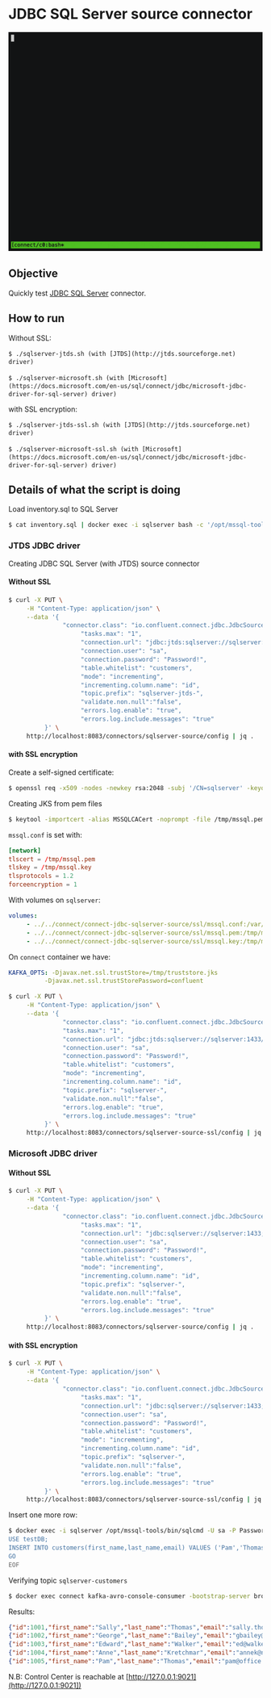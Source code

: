 # JDBC SQL Server source connector

![asciinema](https://github.com/vdesabou/gifs/blob/master/connect/connect-jdbc-sqlserver-source/asciinema.gif?raw=true)

## Objective

Quickly test [JDBC SQL Server](https://docs.confluent.io/current/connect/kafka-connect-jdbc/source-connector/index.html#kconnect-long-jdbc-source-connector) connector.




## How to run

Without SSL:

```
$ ./sqlserver-jtds.sh (with [JTDS](http://jtds.sourceforge.net) driver)

$ ./sqlserver-microsoft.sh (with [Microsoft](https://docs.microsoft.com/en-us/sql/connect/jdbc/microsoft-jdbc-driver-for-sql-server) driver)
```

with SSL encryption:

```
$ ./sqlserver-jtds-ssl.sh (with [JTDS](http://jtds.sourceforge.net) driver)

$ ./sqlserver-microsoft-ssl.sh (with [Microsoft](https://docs.microsoft.com/en-us/sql/connect/jdbc/microsoft-jdbc-driver-for-sql-server) driver)
```

## Details of what the script is doing

Load inventory.sql to SQL Server

```bash
$ cat inventory.sql | docker exec -i sqlserver bash -c '/opt/mssql-tools/bin/sqlcmd -U sa -P Password!'
```

### JTDS JDBC driver

Creating JDBC SQL Server (with JTDS) source connector

#### Without SSL

```bash
$ curl -X PUT \
     -H "Content-Type: application/json" \
     --data '{
               "connector.class": "io.confluent.connect.jdbc.JdbcSourceConnector",
                    "tasks.max": "1",
                    "connection.url": "jdbc:jtds:sqlserver://sqlserver:1433/testDB",
                    "connection.user": "sa",
                    "connection.password": "Password!",
                    "table.whitelist": "customers",
                    "mode": "incrementing",
                    "incrementing.column.name": "id",
                    "topic.prefix": "sqlserver-jtds-",
                    "validate.non.null":"false",
                    "errors.log.enable": "true",
                    "errors.log.include.messages": "true"
          }' \
     http://localhost:8083/connectors/sqlserver-source/config | jq .
```

#### with SSL encryption

Create a self-signed certificate:

```bash
$ openssl req -x509 -nodes -newkey rsa:2048 -subj '/CN=sqlserver' -keyout /tmp/mssql.key -out /tmp/mssql.pem -days 365
```

Creating JKS from pem files

```bash
$ keytool -importcert -alias MSSQLCACert -noprompt -file /tmp/mssql.pem -keystore /tmp/truststore.jks -storepass confluent
```

`mssql.conf` is set with:

```conf
[network]
tlscert = /tmp/mssql.pem
tlskey = /tmp/mssql.key
tlsprotocols = 1.2
forceencryption = 1
```

With volumes on `sqlserver`:

```yml
volumes:
     - ../../connect/connect-jdbc-sqlserver-source/ssl/mssql.conf:/var/opt/mssql/mssql.conf
     - ../../connect/connect-jdbc-sqlserver-source/ssl/mssql.pem:/tmp/mssql.pem
     - ../../connect/connect-jdbc-sqlserver-source/ssl/mssql.key:/tmp/mssql.key
```

On `connect` container we have:

```yml
KAFKA_OPTS: -Djavax.net.ssl.trustStore=/tmp/truststore.jks
          -Djavax.net.ssl.trustStorePassword=confluent
```

```bash
$ curl -X PUT \
     -H "Content-Type: application/json" \
     --data '{
               "connector.class": "io.confluent.connect.jdbc.JdbcSourceConnector",
               "tasks.max": "1",
               "connection.url": "jdbc:jtds:sqlserver://sqlserver:1433/testDB;ssl=require",
               "connection.user": "sa",
               "connection.password": "Password!",
               "table.whitelist": "customers",
               "mode": "incrementing",
               "incrementing.column.name": "id",
               "topic.prefix": "sqlserver-",
               "validate.non.null":"false",
               "errors.log.enable": "true",
               "errors.log.include.messages": "true"
          }' \
     http://localhost:8083/connectors/sqlserver-source-ssl/config | jq .
```

### Microsoft JDBC driver

#### Without SSL

```bash
$ curl -X PUT \
     -H "Content-Type: application/json" \
     --data '{
               "connector.class": "io.confluent.connect.jdbc.JdbcSourceConnector",
                    "tasks.max": "1",
                    "connection.url": "jdbc:sqlserver://sqlserver:1433;databaseName=testDB",
                    "connection.user": "sa",
                    "connection.password": "Password!",
                    "table.whitelist": "customers",
                    "mode": "incrementing",
                    "incrementing.column.name": "id",
                    "topic.prefix": "sqlserver-",
                    "validate.non.null":"false",
                    "errors.log.enable": "true",
                    "errors.log.include.messages": "true"
          }' \
     http://localhost:8083/connectors/sqlserver-source/config | jq .

```

#### with SSL encryption

```bash
$ curl -X PUT \
     -H "Content-Type: application/json" \
     --data '{
               "connector.class": "io.confluent.connect.jdbc.JdbcSourceConnector",
                    "tasks.max": "1",
                    "connection.url": "jdbc:sqlserver://sqlserver:1433;databaseName=testDB;encrypt=true;trustServerCertificate=false;",
                    "connection.user": "sa",
                    "connection.password": "Password!",
                    "table.whitelist": "customers",
                    "mode": "incrementing",
                    "incrementing.column.name": "id",
                    "topic.prefix": "sqlserver-",
                    "validate.non.null":"false",
                    "errors.log.enable": "true",
                    "errors.log.include.messages": "true"
          }' \
     http://localhost:8083/connectors/sqlserver-source-ssl/config | jq .
```

Insert one more row:

```bash
$ docker exec -i sqlserver /opt/mssql-tools/bin/sqlcmd -U sa -P Password! << EOF
USE testDB;
INSERT INTO customers(first_name,last_name,email) VALUES ('Pam','Thomas','pam@office.com');
GO
EOF
```

Verifying topic `sqlserver-customers`


```bash
$ docker exec connect kafka-avro-console-consumer -bootstrap-server broker:9092 --property schema.registry.url=http://schema-registry:8081 --topic sqlserver-customers --from-beginning --max-messages 5
```

Results:

```json
{"id":1001,"first_name":"Sally","last_name":"Thomas","email":"sally.thomas@acme.com"}
{"id":1002,"first_name":"George","last_name":"Bailey","email":"gbailey@foobar.com"}
{"id":1003,"first_name":"Edward","last_name":"Walker","email":"ed@walker.com"}
{"id":1004,"first_name":"Anne","last_name":"Kretchmar","email":"annek@noanswer.org"}
{"id":1005,"first_name":"Pam","last_name":"Thomas","email":"pam@office.com"}
```


N.B: Control Center is reachable at [http://127.0.0.1:9021](http://127.0.0.1:9021])
